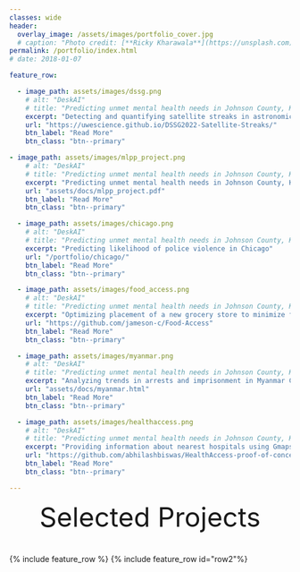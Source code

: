 ```yaml
---
classes: wide
header:
  overlay_image: /assets/images/portfolio_cover.jpg
  # caption: "Photo credit: [**Ricky Kharawala**](https://unsplash.com)"
permalink: /portfolio/index.html
# date: 2018-01-07

feature_row:

  - image_path: assets/images/dssg.png
    # alt: "DeskAI"
    # title: "Predicting unmet mental health needs in Johnson County, Kansas"
    excerpt: "Detecting and quantifying satellite streaks in astronomical images"
    url: "https://uwescience.github.io/DSSG2022-Satellite-Streaks/"
    btn_label: "Read More"
    btn_class: "btn--primary"

- image_path: assets/images/mlpp_project.png
    # alt: "DeskAI"
    # title: "Predicting unmet mental health needs in Johnson County, Kansas"
    excerpt: "Predicting unmet mental health needs in Johnson County, Kansas"
    url: "assets/docs/mlpp_project.pdf"
    btn_label: "Read More"
    btn_class: "btn--primary"

  - image_path: assets/images/chicago.png
    # alt: "DeskAI"
    # title: "Predicting unmet mental health needs in Johnson County, Kansas"
    excerpt: "Predicting likelihood of police violence in Chicago"
    url: "/portfolio/chicago/"
    btn_label: "Read More"
    btn_class: "btn--primary"

  - image_path: assets/images/food_access.png
    # alt: "DeskAI"
    # title: "Predicting unmet mental health needs in Johnson County, Kansas"
    excerpt: "Optimizing placement of a new grocery store to minimize food insecurity in Pittsburgh"
    url: "https://github.com/jameson-c/Food-Access"
    btn_label: "Read More"
    btn_class: "btn--primary"

  - image_path: assets/images/myanmar.png
    # alt: "DeskAI"
    # title: "Predicting unmet mental health needs in Johnson County, Kansas"
    excerpt: "Analyzing trends in arrests and imprisonment in Myanmar Coup, 2020"
    url: "assets/docs/myanmar.html"
    btn_label: "Read More"
    btn_class: "btn--primary"

  - image_path: assets/images/healthaccess.png
    # alt: "DeskAI"
    # title: "Predicting unmet mental health needs in Johnson County, Kansas"
    excerpt: "Providing information about nearest hospitals using Gmaps and webscraping"
    url: "https://github.com/abhilashbiswas/HealthAccess-proof-of-concept"
    btn_label: "Read More"
    btn_class: "btn--primary"

---
```


<div style="margin-bottom:1cm" align="center"><font size="55">Selected Projects</font></div>

{% include feature_row %}
{% include feature_row id="row2"%}

